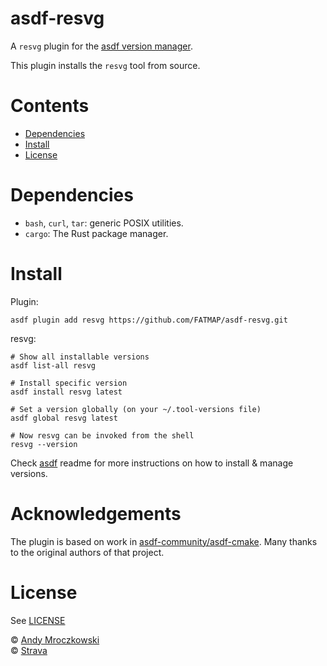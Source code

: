 # asdf-resvg


A `resvg` plugin for the [asdf version manager](https://asdf-vm.com).


This plugin installs the `resvg` tool from source.

# Contents

- [Dependencies](#dependencies)
- [Install](#install)
- [License](#license)

# Dependencies

- `bash`, `curl`, `tar`: generic POSIX utilities.
- `cargo`: The Rust package manager.

# Install

Plugin:

```shell
asdf plugin add resvg https://github.com/FATMAP/asdf-resvg.git
```

resvg:

```shell
# Show all installable versions
asdf list-all resvg

# Install specific version
asdf install resvg latest

# Set a version globally (on your ~/.tool-versions file)
asdf global resvg latest

# Now resvg can be invoked from the shell
resvg --version
```

Check [asdf](https://github.com/asdf-vm/asdf) readme for more instructions on how to
install & manage versions.

# Acknowledgements

The plugin is based on work in [asdf-community/asdf-cmake](https://github.com/asdf-community/asdf-cmake).
Many thanks to the original authors of that project.

# License

See [LICENSE](LICENSE)

© [Andy Mroczkowski](https://github.com/amrox/)<br>
© [Strava](https://strava.com/)
